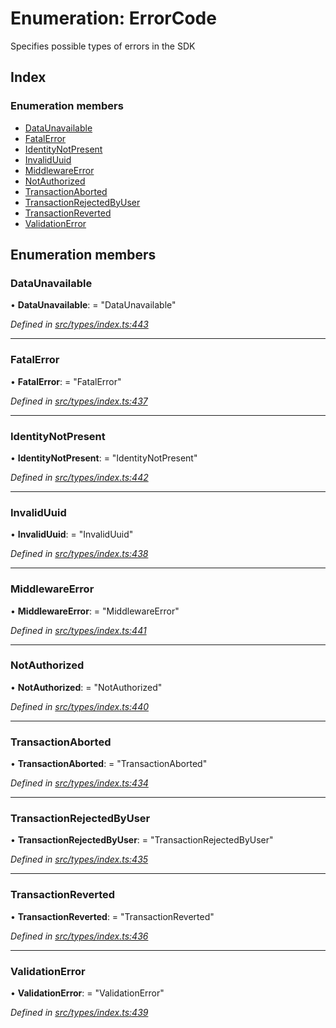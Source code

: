 # Enumeration: ErrorCode

Specifies possible types of errors in the SDK

## Index

### Enumeration members

* [DataUnavailable](errorcode.md#dataunavailable)
* [FatalError](errorcode.md#fatalerror)
* [IdentityNotPresent](errorcode.md#identitynotpresent)
* [InvalidUuid](errorcode.md#invaliduuid)
* [MiddlewareError](errorcode.md#middlewareerror)
* [NotAuthorized](errorcode.md#notauthorized)
* [TransactionAborted](errorcode.md#transactionaborted)
* [TransactionRejectedByUser](errorcode.md#transactionrejectedbyuser)
* [TransactionReverted](errorcode.md#transactionreverted)
* [ValidationError](errorcode.md#validationerror)

## Enumeration members

###  DataUnavailable

• **DataUnavailable**: = "DataUnavailable"

*Defined in [src/types/index.ts:443](https://github.com/PolymathNetwork/polymesh-sdk/blob/a0872cf4/src/types/index.ts#L443)*

___

###  FatalError

• **FatalError**: = "FatalError"

*Defined in [src/types/index.ts:437](https://github.com/PolymathNetwork/polymesh-sdk/blob/a0872cf4/src/types/index.ts#L437)*

___

###  IdentityNotPresent

• **IdentityNotPresent**: = "IdentityNotPresent"

*Defined in [src/types/index.ts:442](https://github.com/PolymathNetwork/polymesh-sdk/blob/a0872cf4/src/types/index.ts#L442)*

___

###  InvalidUuid

• **InvalidUuid**: = "InvalidUuid"

*Defined in [src/types/index.ts:438](https://github.com/PolymathNetwork/polymesh-sdk/blob/a0872cf4/src/types/index.ts#L438)*

___

###  MiddlewareError

• **MiddlewareError**: = "MiddlewareError"

*Defined in [src/types/index.ts:441](https://github.com/PolymathNetwork/polymesh-sdk/blob/a0872cf4/src/types/index.ts#L441)*

___

###  NotAuthorized

• **NotAuthorized**: = "NotAuthorized"

*Defined in [src/types/index.ts:440](https://github.com/PolymathNetwork/polymesh-sdk/blob/a0872cf4/src/types/index.ts#L440)*

___

###  TransactionAborted

• **TransactionAborted**: = "TransactionAborted"

*Defined in [src/types/index.ts:434](https://github.com/PolymathNetwork/polymesh-sdk/blob/a0872cf4/src/types/index.ts#L434)*

___

###  TransactionRejectedByUser

• **TransactionRejectedByUser**: = "TransactionRejectedByUser"

*Defined in [src/types/index.ts:435](https://github.com/PolymathNetwork/polymesh-sdk/blob/a0872cf4/src/types/index.ts#L435)*

___

###  TransactionReverted

• **TransactionReverted**: = "TransactionReverted"

*Defined in [src/types/index.ts:436](https://github.com/PolymathNetwork/polymesh-sdk/blob/a0872cf4/src/types/index.ts#L436)*

___

###  ValidationError

• **ValidationError**: = "ValidationError"

*Defined in [src/types/index.ts:439](https://github.com/PolymathNetwork/polymesh-sdk/blob/a0872cf4/src/types/index.ts#L439)*
